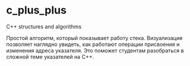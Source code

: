 # c_plus_plus
C++ structures and algorithms

Простой алгоритм, который показывает работу стека.
Визуализация позволяет наглядно увидеть, как работают операции присвоения и изменения адреса указателя.
Это поможет студентам разобраться в сложной теме указателей на С++.
